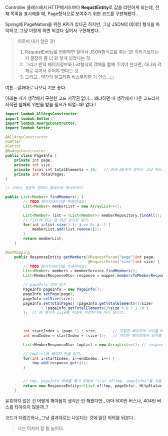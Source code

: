 Controller 클래스에서 HTTP메서드마다 **RequstEntity**로 값을 리턴하게 되는데, 전체 목록을 표시해줄 때, Page형식으로 보여주기 위한 코드를 구현해봤다..

Spring에 PageNation을 위한 API가 있다곤 하지만, 그냥 JSON의 데이터 형식을 파악하고, 그냥 이렇게 하면 되겠다 싶어서 구현해봤다..

> 이로써 내가 얻은 것!
> 1. RequestEntity로 반환하면 알아서 JSON형식으로 주는 것! 이라기보다는 저 문장이 좀 더 와 닿게 되었다는 것.
> 2. 그리고 만약 페이지정보와 List형식의 객체를 함께 주어야 한다면, 하나의 객체로 묶어서 주어야 한다는 것.
> 3. 그리고.. 약간의 알고리즘 비스무리한 거 연습...;;;

여튼...결과대로 나오니 기분 좋다..

아래는 내가 생각해서 구현한 코드
저작권 없다... 왜냐하면 내 생각에서 나온 코드라서 저작권 침해의 위반을 받을 필요가 쩌얼~때! 없다.!

```java
import lombok.AllArgsConstructor;
import lombok.Getter;
import lombok.NoArgsConstructor;
import lombok.Setter;

@AllArgsConstructor
@Getter
@Setter
@NoArgsConstructor
public class PageInfo {
    private int page;
    private int size;
    private final int totalElements = 20;	// 원래 20개가 있어서 그냥 하드코딩함.
    private int totalPages;
}
```


```java
// 서비스 계층의 엔티티 클래스의 메서드이다.

public List<Member> findMembers() {
        // TODO 페이지네이션을 적용하세요!
        List<Member> memberList = new ArrayList<>();

        List<Member> list = (List<Member>) memberRepository.findAll();
        // list에 있는 걸 최신 순서로 넣기.
        for(int i=list.size()-1; i >= 0; i--) {
            memberList.add(list.remove(i));
        }
        return memberList;
    }
```

```java
@GetMapping
    public ResponseEntity getMembers(@RequestParam("page")int page,
                                     @RequestParam("size")int size) {
        // TODO 페이지네이션을 적용하세요!
        List<Member> members = memberService.findMembers();
        List<MemberResponseDto> response = mapper.membersToMemberResponseDtos(members);

        // pageInfo 정보 담기
        PageInfo pageInfo = new PageInfo();
        pageInfo.setPage(page);
        pageInfo.setSize(size);
        pageInfo.setTotalPages( (pageInfo.getTotalElements()/size)
                + (pageInfo.getTotalElements()%size > 0 ? 1 :0 )
        );	// 총 페이지 size를 어떻게 지정하냐에 따라 달라짐.
        
        

        int startIndex = (page-1) * size;		// 지정한 페이지의 보여줄 Member들 시작 인덱스
        int endIndex = startIndex + (size-1);	// 지정한 페이지에서 보여줄 Member들 끝 인덱스

        List<MemberResponseDto> tmpList = new ArrayList<>(); // responseEntity로 담을 List.. 

		// tmpList에 페이지 만큼 담기.
        for(int i=startIndex; i<=endIndex; i++) {
            tmp.add(response.get(i));
        }


		// tmp, pageInfo 객체를 묶기 위해서 "List.of(tmp, pageInfo)"를 사용.
        return new ResponseEntity<>(List.of(tmp, pageInfo), HttpStatus.OK);
    }
```

유효하지 않은 건 어떻게 해야될지 생각은 안 해봤다만,, 아마 500번 버스나, 404번 버스를 타야되지 않을까..?

코드가 더럽긴하나,,그냥 결과대로는 나온다는 것에 일단 의의를 둬본다..

> 나는 어차피 잘 될 놈이다.




